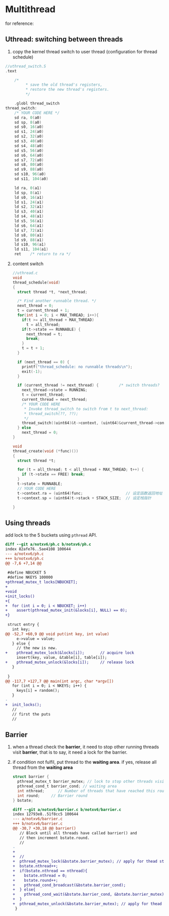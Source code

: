 # Multithread

for reference:

[http://xv6.dgs.zone/labs/answers/lab7.html]: http://xv6.dgs.zone/labs/answers/lab7.html

## Uthread: switching between threads

1. copy the kernel thread switch to user thread   (configuration for thread schedule)

```c
//uthread_switch.S
.text

	/*
         * save the old thread's registers,
         * restore the new thread's registers.
         */

	.globl thread_switch
thread_switch:
	/* YOUR CODE HERE */
	sd ra, 0(a0)
	sd sp, 8(a0)
	sd s0, 16(a0)
	sd s1, 24(a0)
	sd s2, 32(a0)
	sd s3, 40(a0)
	sd s4, 48(a0)
	sd s5, 56(a0)
	sd s6, 64(a0)
	sd s7, 72(a0)
	sd s8, 80(a0)
	sd s9, 88(a0)
	sd s10, 96(a0)
	sd s11, 104(a0)

	ld ra, 0(a1)
	ld sp, 8(a1)
	ld s0, 16(a1)
	ld s1, 24(a1)
	ld s2, 32(a1)
	ld s3, 40(a1)
	ld s4, 48(a1)
	ld s5, 56(a1)
	ld s6, 64(a1)
	ld s7, 72(a1)
	ld s8, 80(a1)
	ld s9, 88(a1)
	ld s10, 96(a1)
	ld s11, 104(a1)
	ret    /* return to ra */

```

2. content switch

   ```c
   //uthread.c
   void 
   thread_schedule(void)
   {
     struct thread *t, *next_thread;
   
     /* Find another runnable thread. */
     next_thread = 0;
     t = current_thread + 1;
     for(int i = 0; i < MAX_THREAD; i++){
       if(t >= all_thread + MAX_THREAD)
         t = all_thread;
       if(t->state == RUNNABLE) {
         next_thread = t;
         break;
       }
       t = t + 1;
     }
   
     if (next_thread == 0) {
       printf("thread_schedule: no runnable threads\n");
       exit(-1);
     }
   
     if (current_thread != next_thread) {         /* switch threads?  */
       next_thread->state = RUNNING;
       t = current_thread;
       current_thread = next_thread;
       /* YOUR CODE HERE
        * Invoke thread_switch to switch from t to next_thread:
        * thread_switch(??, ??);
        */
       thread_switch((uint64)&t->context, (uint64)&current_thread->context);
     } else
       next_thread = 0;
   }		
   ```

   ```c
   void 
   thread_create(void (*func)())
   {
     struct thread *t;
   
     for (t = all_thread; t < all_thread + MAX_THREAD; t++) {
       if (t->state == FREE) break;
     }
     t->state = RUNNABLE;
     // YOUR CODE HERE
     t->context.ra = (uint64)func;                   // 设定函数返回地址
     t->context.sp = (uint64)t->stack + STACK_SIZE;  // 设定栈指针
   
   }
   
   ```

   

## Using threads

add lock to the 5 buckets using `pthread` API.

```diff
diff --git a/notxv6/ph.c b/notxv6/ph.c
index 82afe76..5ae4108 100644
--- a/notxv6/ph.c
+++ b/notxv6/ph.c
@@ -7,6 +7,14 @@
 
 #define NBUCKET 5
 #define NKEYS 100000
+pthread_mutex_t locks[NBUCKET];
+
+void
+init_locks()
+{
+  for (int i = 0; i < NBUCKET; i++)
+    assert(pthread_mutex_init(&locks[i], NULL) == 0);
+}
 
 struct entry {
   int key;
@@ -52,7 +60,9 @@ void put(int key, int value)
     e->value = value;
   } else {
     // the new is new.
+    pthread_mutex_lock(&locks[i]);       // acquire lock
     insert(key, value, &table[i], table[i]);
+    pthread_mutex_unlock(&locks[i]);     // release lock
   }
 
 }
@@ -117,7 +127,7 @@ main(int argc, char *argv[])
   for (int i = 0; i < NKEYS; i++) {
     keys[i] = random();
   }
-
+  init_locks();
   //
   // first the puts
   //
```

## Barrier

1. when a thread check the **barrier**, it need to stop other running threads visit **barrier**, that is to say, it need a lock for the barrier.

2. if condition not fulfil, put thread to the **waiting area**. if yes, release all thread from the **waiting area**   

   

   ```c
   struct barrier {
     pthread_mutex_t barrier_mutex; // lock to stop other threads visit barrier
     pthread_cond_t barrier_cond; // waiting area
     int nthread;      // Number of threads that have reached this round of the barrier
     int round;     // Barrier round
   } bstate;
   ```

   ```diff
   diff --git a/notxv6/barrier.c b/notxv6/barrier.c
   index 12793e8..51f8cc5 100644
   --- a/notxv6/barrier.c
   +++ b/notxv6/barrier.c
   @@ -30,7 +30,18 @@ barrier()
      // Block until all threads have called barrier() and
      // then increment bstate.round.
      //
   -  
   +
   +  //
   +  pthread_mutex_lock(&bstate.barrier_mutex); // apply for thead state lock
   +  bstate.nthread++;
   +  if(bstate.nthread == nthread){
   +    bstate.nthread = 0;
   +    bstate.round++;
   +    pthread_cond_broadcast(&bstate.barrier_cond); 
   +  } else{
   +    pthread_cond_wait(&bstate.barrier_cond, &bstate.barrier_mutex);
   +  }
   +  pthread_mutex_unlock(&bstate.barrier_mutex); // apply for thead state lock
    }
   ```

   

